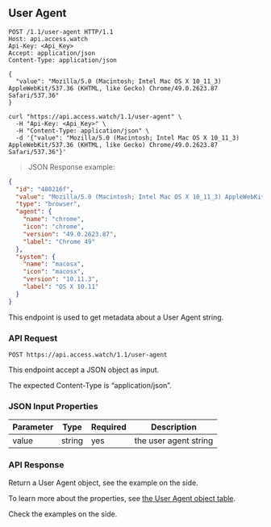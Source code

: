 ## User Agent

```http
POST /1.1/user-agent HTTP/1.1
Host: api.access.watch
Api-Key: <Api_Key>
Accept: application/json
Content-Type: application/json

{
  "value": "Mozilla/5.0 (Macintosh; Intel Mac OS X 10_11_3) AppleWebKit/537.36 (KHTML, like Gecko) Chrome/49.0.2623.87 Safari/537.36"
}
```

```shell
curl "https://api.access.watch/1.1/user-agent" \
  -H "Api-Key: <Api_Key>" \
  -H "Content-Type: application/json" \
  -d '{"value": "Mozilla/5.0 (Macintosh; Intel Mac OS X 10_11_3) AppleWebKit/537.36 (KHTML, like Gecko) Chrome/49.0.2623.87 Safari/537.36"}'
```

> JSON Response example:

```json
{
  "id": "480216f",
  "value": "Mozilla/5.0 (Macintosh; Intel Mac OS X 10_11_3) AppleWebKit/537.36 (KHTML, like Gecko) Chrome/49.0.2623.87 Safari/537.36",
  "type": "browser",
  "agent": {
    "name": "chrome",
    "icon": "chrome",
    "version": "49.0.2623.87",
    "label": "Chrome 49"
  },
  "system": {
    "name": "macosx",
    "icon": "macosx",
    "version": "10.11.3",
    "label": "OS X 10.11"
  }
}
```

This endpoint is used to get metadata about a User Agent string.

### API Request

`POST https://api.access.watch/1.1/user-agent`

This endpoint accept a JSON object as input.

The expected Content-Type is “application/json”.

### JSON Input Properties

Parameter  | Type   | Required | Description
---------- | ------ | -------- | -----------
value      | string |   yes    | the user agent string

### API Response

Return a User Agent object, see the example on the side.

To learn more about the properties, see [the User Agent object table](#user-agent-object).

Check the examples on the side.

